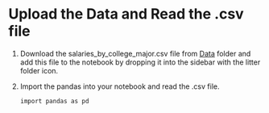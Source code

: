 # Upload the Data and Read the .csv file

1. Download the salaries_by_college_major.csv file from [Data](https://github.com/ceteongvanness/Analyzing-the-Post-University-Salaries-of-Graduates-by-Major/tree/main/Data) folder and add this file to the notebook by dropping it into the sidebar with the litter folder icon.

2. Import the pandas into your notebook and read the .csv file.

   ``import pandas as pd``

